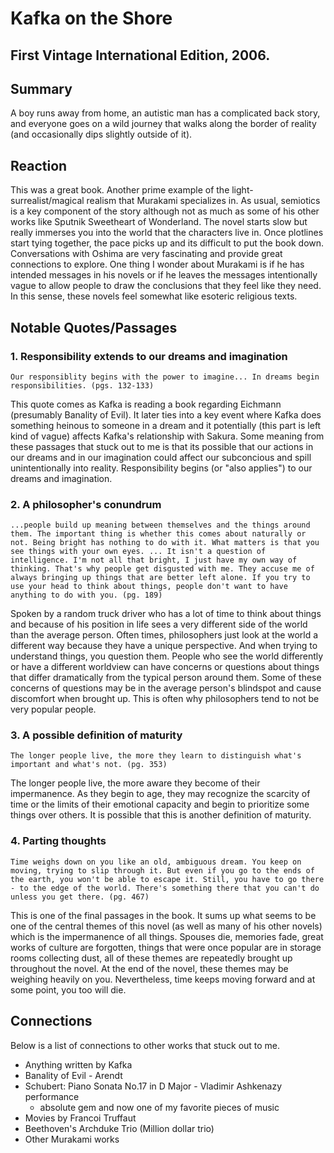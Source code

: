# Kafka on the Shore
## First Vintage International Edition, 2006.

## Summary
A boy runs away from home, an autistic man has a complicated back story, and everyone goes on a wild journey that walks along the border of reality (and occasionally dips slightly outside of it).

## Reaction
This was a great book. Another prime example of the light-surrealist/magical realism that Murakami specializes in. As usual, semiotics is a key component of the story although not as much as some of his other works like Sputnik Sweetheart of Wonderland. The novel starts slow but really immerses you into the world that the characters live in. Once plotlines start tying together, the pace picks up and its difficult to put the book down. Conversations with Oshima are very fascinating and provide great connections to explore. One thing I wonder about Murakami is if he has intended messages in his novels or if he leaves the messages intentionally vague to allow people to draw the conclusions that they feel like they need. In this sense, these novels feel somewhat like esoteric religious texts.

## Notable Quotes/Passages

### 1. Responsibility extends to our dreams and imagination

    Our responsiblity begins with the power to imagine... In dreams begin responsibilities. (pgs. 132-133)

This quote comes as Kafka is reading a book regarding Eichmann (presumably Banality of Evil). It later ties into a key event where Kafka does something heinous to someone in a dream and it potentially (this part is left kind of vague) affects Kafka's relationship with Sakura. Some meaning from these passages that stuck out to me is that its possible that our actions in our dreams and in our imagination could affect our subconcious and spill unintentionally into reality. Responsibility begins (or "also applies") to our dreams and imagination.

### 2. A philosopher's conundrum

    ...people build up meaning between themselves and the things around them. The important thing is whether this comes about naturally or not. Being bright has nothing to do with it. What matters is that you see things with your own eyes. ... It isn't a question of intelligence. I'm not all that bright, I just have my own way of thinking. That's why people get disgusted with me. They accuse me of always bringing up things that are better left alone. If you try to use your head to think about things, people don't want to have anything to do with you. (pg. 189)

Spoken by a random truck driver who has a lot of time to think about things and because of his position in life sees a very different side of the world than the average person. Often times, philosophers just look at the world a different way because they have a unique perspective. And when trying to understand things, you question them. People who see the world differently or have a different worldview can have concerns or questions about things that differ dramatically from the typical person around them. Some of these concerns of questions may be in the average person's blindspot and cause discomfort when brought up. This is often why philosophers tend to not be very popular people.

### 3. A possible definition of maturity
    The longer people live, the more they learn to distinguish what's important and what's not. (pg. 353)

The longer people live, the more aware they become of their impermanence. As they begin to age, they may recognize the scarcity of time or the limits of their emotional capacity and begin to prioritize some things over others. It is possible that this is another definition of maturity.

### 4. Parting thoughts

    Time weighs down on you like an old, ambiguous dream. You keep on moving, trying to slip through it. But even if you go to the ends of the earth, you won't be able to escape it. Still, you have to go there - to the edge of the world. There's something there that you can't do unless you get there. (pg. 467)

This is one of the final passages in the book. It sums up what seems to be one of the central themes of this novel (as well as many of his other novels) which is the impermanence of all things. Spouses die, memories fade, great works of culture are forgotten, things that were once popular are in storage rooms collecting dust, all of these themes are repeatedly brought up throughout the novel. At the end of the novel, these themes may be weighing heavily on you. Nevertheless, time keeps moving forward and at some point, you too will die.

## Connections
Below is a list of connections to other works that stuck out to me.

- Anything written by Kafka
- Banality of Evil - Arendt
- Schubert: Piano Sonata No.17 in D Major - Vladimir Ashkenazy performance
  - absolute gem and now one of my favorite pieces of music
- Movies by Francoi Truffaut
- Beethoven's Archduke Trio (Million dollar trio)
- Other Murakami works
  
